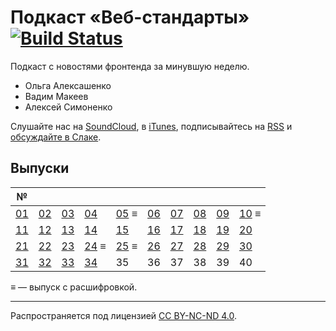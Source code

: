 # Подкаст «Веб-стандарты» [![Build Status](https://travis-ci.org/web-standards-ru/podcast.svg?branch=master)](https://travis-ci.org/web-standards-ru/podcast)

Подкаст с новостями фронтенда за минувшую неделю.

- Ольга Алексашенко
- Вадим Макеев
- Алексей Симоненко

Слушайте нас на [SoundCloud](https://soundcloud.com/web-standards), в [iTunes](https://itunes.apple.com/ru/podcast/veb-standarty/id1080500016), подписывайтесь на [RSS](http://feeds.soundcloud.com/users/soundcloud:users:202737209/sounds.rss) и [обсуждайте в Слаке](https://web-standards.slack.com/messages/podcast/).

## Выпуски

| №                            |                              |                              |                                |                                |                              |                              |                              |                              |                                |
| ---------------------------- | ---------------------------- | ---------------------------- | ------------------------------ |------------------------------- | ---------------------------- | ---------------------------- | ---------------------------- | ---------------------------- | ------------------------------ |
| [01](episodes/episode-01.md) | [02](episodes/episode-02.md) | [03](episodes/episode-03.md) | [04](episodes/episode-04.md)   | [05](episodes/episode-05.md) ≡ | [06](episodes/episode-06.md) | [07](episodes/episode-07.md) | [08](episodes/episode-08.md) | [09](episodes/episode-09.md) | [10](episodes/episode-10.md) ≡ |
| [11](episodes/episode-11.md) | [12](episodes/episode-12.md) | [13](episodes/episode-13.md) | [14](episodes/episode-14.md)   | [15](episodes/episode-15.md)   | [16](episodes/episode-16.md) | [17](episodes/episode-17.md) | [18](episodes/episode-18.md) | [19](episodes/episode-19.md) | [20](episodes/episode-20.md)   |
| [21](episodes/episode-21.md) | [22](episodes/episode-22.md) | [23](episodes/episode-23.md) | [24](episodes/episode-24.md) ≡ | [25](episodes/episode-25.md) ≡ | [26](episodes/episode-26.md) | [27](episodes/episode-27.md) | [28](episodes/episode-28.md) | [29](episodes/episode-29.md) | [30](episodes/episode-30.md)   |
| [31](episodes/episode-31.md) | [32](episodes/episode-32.md) | [33](episodes/episode-33.md) | [34](episodes/episode-34.md)   | 35                             | 36                           | 37                           | 38                           | 39                           | 40                             |

≡ — выпуск с расшифровкой.

---
Распространяется под лицензией [СС BY-NC-ND 4.0](LICENSE.md).
